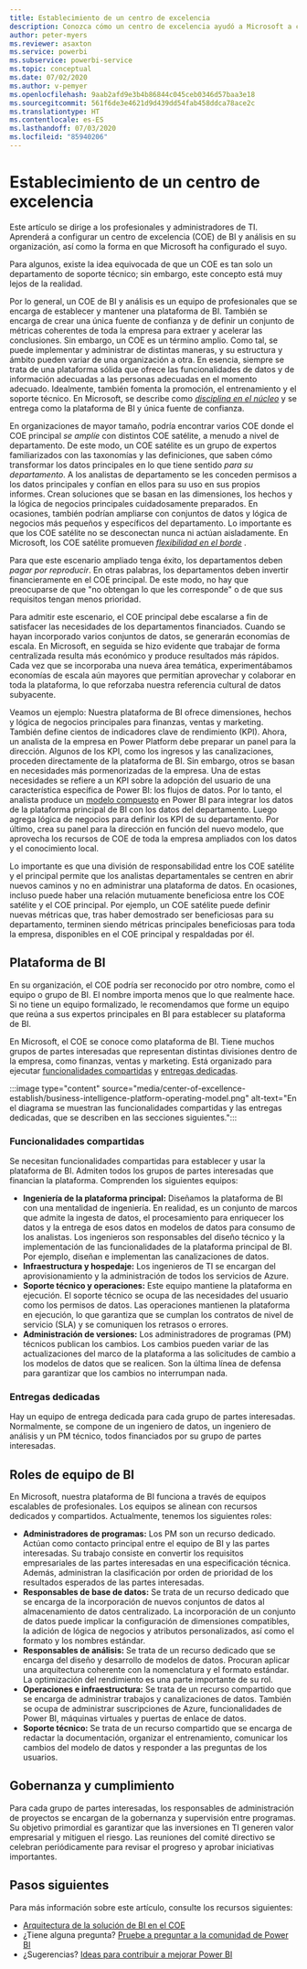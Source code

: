 ```yaml
---
title: Establecimiento de un centro de excelencia
description: Conozca cómo un centro de excelencia ayudó a Microsoft a crear una plataforma de datos y análisis estandarizada para extraer conclusiones con el modelo operativo adecuado, la interacción con las partes interesadas y las inversiones dedicadas y compartidas.
author: peter-myers
ms.reviewer: asaxton
ms.service: powerbi
ms.subservice: powerbi-service
ms.topic: conceptual
ms.date: 07/02/2020
ms.author: v-pemyer
ms.openlocfilehash: 9aab2afd9e3b4b86844c045ceb0346d57baa3e18
ms.sourcegitcommit: 561f6de3e4621d9d439dd54fab458ddca78ace2c
ms.translationtype: HT
ms.contentlocale: es-ES
ms.lasthandoff: 07/03/2020
ms.locfileid: "85940206"
---
```

# <a name="establish-a-center-of-excellence"></a>Establecimiento de un centro de excelencia

Este artículo se dirige a los profesionales y administradores de TI. Aprenderá a configurar un centro de excelencia (COE) de BI y análisis en su organización, así como la forma en que Microsoft ha configurado el suyo.

Para algunos, existe la idea equivocada de que un COE es tan solo un departamento de soporte técnico; sin embargo, este concepto está muy lejos de la realidad.

Por lo general, un COE de BI y análisis es un equipo de profesionales que se encarga de establecer y mantener una plataforma de BI. También se encarga de crear una única fuente de confianza y de definir un conjunto de métricas coherentes de toda la empresa para extraer y acelerar las conclusiones. Sin embargo, un COE es un término amplio. Como tal, se puede implementar y administrar de distintas maneras, y su estructura y ámbito pueden variar de una organización a otra. En esencia, siempre se trata de una plataforma sólida que ofrece las funcionalidades de datos y de información adecuadas a las personas adecuadas en el momento adecuado. Idealmente, también fomenta la promoción, el entrenamiento y el soporte técnico. En Microsoft, se describe como _[disciplina en el núcleo](center-of-excellence-microsoft-business-intelligence-transformation.md#discipline-at-the-core)_ y se entrega como la plataforma de BI y única fuente de confianza.

En organizaciones de mayor tamaño, podría encontrar varios COE donde el COE principal _se amplíe_ con distintos COE satélite, a menudo a nivel de departamento. De este modo, un COE satélite es un grupo de expertos familiarizados con las taxonomías y las definiciones, que saben cómo transformar los datos principales en lo que tiene sentido _para su departamento_. A los analistas de departamento se les conceden permisos a los datos principales y confían en ellos para su uso en sus propios informes. Crean soluciones que se basan en las dimensiones, los hechos y la lógica de negocios principales cuidadosamente preparados. En ocasiones, también podrían ampliarse con conjuntos de datos y lógica de negocios más pequeños y específicos del departamento. Lo importante es que los COE satélite no se desconectan nunca ni actúan aisladamente. En Microsoft, los COE satélite promueven _[flexibilidad en el borde](center-of-excellence-microsoft-business-intelligence-transformation.md#flexibility-at-the-edge)_ .

Para que este escenario ampliado tenga éxito, los departamentos deben _pagar por reproducir_. En otras palabras, los departamentos deben invertir financieramente en el COE principal. De este modo, no hay que preocuparse de que "no obtengan lo que les corresponde" o de que sus requisitos tengan menos prioridad.

Para admitir este escenario, el COE principal debe escalarse a fin de satisfacer las necesidades de los departamentos financiados. Cuando se hayan incorporado varios conjuntos de datos, se generarán economías de escala. En Microsoft, en seguida se hizo evidente que trabajar de forma centralizada resulta más económico y produce resultados más rápidos. Cada vez que se incorporaba una nueva área temática, experimentábamos economías de escala aún mayores que permitían aprovechar y colaborar en toda la plataforma, lo que reforzaba nuestra referencia cultural de datos subyacente.

Veamos un ejemplo: Nuestra plataforma de BI ofrece dimensiones, hechos y lógica de negocios principales para finanzas, ventas y marketing. También define cientos de indicadores clave de rendimiento (KPI). Ahora, un analista de la empresa en Power Platform debe preparar un panel para la dirección. Algunos de los KPI, como los ingresos y las canalizaciones, proceden directamente de la plataforma de BI. Sin embargo, otros se basan en necesidades más pormenorizadas de la empresa. Una de estas necesidades se refiere a un KPI sobre la adopción del usuario de una característica específica de Power BI: los flujos de datos. Por lo tanto, el analista produce un [modelo compuesto](composite-model-guidance.md) en Power BI para integrar los datos de la plataforma principal de BI con los datos del departamento. Luego agrega lógica de negocios para definir los KPI de su departamento. Por último, crea su panel para la dirección en función del nuevo modelo, que aprovecha los recursos de COE de toda la empresa ampliados con los datos y el conocimiento local.

Lo importante es que una división de responsabilidad entre los COE satélite y el principal permite que los analistas departamentales se centren en abrir nuevos caminos y no en administrar una plataforma de datos. En ocasiones, incluso puede haber una relación mutuamente beneficiosa entre los COE satélite y el COE principal. Por ejemplo, un COE satélite puede definir nuevas métricas que, tras haber demostrado ser beneficiosas para su departamento, terminen siendo métricas principales beneficiosas para toda la empresa, disponibles en el COE principal y respaldadas por él.

## <a name="bi-platform"></a>Plataforma de BI

En su organización, el COE podría ser reconocido por otro nombre, como el equipo o grupo de BI. El nombre importa menos que lo que realmente hace. Si no tiene un equipo formalizado, le recomendamos que forme un equipo que reúna a sus expertos principales en BI para establecer su plataforma de BI.

En Microsoft, el COE se conoce como plataforma de BI. Tiene muchos grupos de partes interesadas que representan distintas divisiones dentro de la empresa, como finanzas, ventas y marketing. Está organizado para ejecutar [funcionalidades compartidas](#shared-capabilities) y [entregas dedicadas](#dedicated-deliveries).

:::image type="content" source="media/center-of-excellence-establish/business-intelligence-platform-operating-model.png" alt-text="En el diagrama se muestran las funcionalidades compartidas y las entregas dedicadas, que se describen en las secciones siguientes.":::

### <a name="shared-capabilities"></a>Funcionalidades compartidas

Se necesitan funcionalidades compartidas para establecer y usar la plataforma de BI. Admiten todos los grupos de partes interesadas que financian la plataforma. Comprenden los siguientes equipos:

- **Ingeniería de la plataforma principal:** Diseñamos la plataforma de BI con una mentalidad de ingeniería. En realidad, es un conjunto de marcos que admite la ingesta de datos, el procesamiento para enriquecer los datos y la entrega de esos datos en modelos de datos para consumo de los analistas. Los ingenieros son responsables del diseño técnico y la implementación de las funcionalidades de la plataforma principal de BI. Por ejemplo, diseñan e implementan las canalizaciones de datos.
- **Infraestructura y hospedaje:** Los ingenieros de TI se encargan del aprovisionamiento y la administración de todos los servicios de Azure.
- **Soporte técnico y operaciones:** Este equipo mantiene la plataforma en ejecución. El soporte técnico se ocupa de las necesidades del usuario como los permisos de datos. Las operaciones mantienen la plataforma en ejecución, lo que garantiza que se cumplan los contratos de nivel de servicio (SLA) y se comuniquen los retrasos o errores.
- **Administración de versiones:** Los administradores de programas (PM) técnicos publican los cambios. Los cambios pueden variar de las actualizaciones del marco de la plataforma a las solicitudes de cambio a los modelos de datos que se realicen. Son la última línea de defensa para garantizar que los cambios no interrumpan nada.

### <a name="dedicated-deliveries"></a>Entregas dedicadas

Hay un equipo de entrega dedicada para cada grupo de partes interesadas. Normalmente, se compone de un ingeniero de datos, un ingeniero de análisis y un PM técnico, todos financiados por su grupo de partes interesadas.

## <a name="bi-team-roles"></a>Roles de equipo de BI

En Microsoft, nuestra plataforma de BI funciona a través de equipos escalables de profesionales. Los equipos se alinean con recursos dedicados y compartidos. Actualmente, tenemos los siguientes roles:

- **Administradores de programas:** Los PM son un recurso dedicado. Actúan como contacto principal entre el equipo de BI y las partes interesadas. Su trabajo consiste en convertir los requisitos empresariales de las partes interesadas en una especificación técnica. Además, administran la clasificación por orden de prioridad de los resultados esperados de las partes interesadas.
- **Responsables de base de datos:** Se trata de un recurso dedicado que se encarga de la incorporación de nuevos conjuntos de datos al almacenamiento de datos centralizado. La incorporación de un conjunto de datos puede implicar la configuración de dimensiones compatibles, la adición de lógica de negocios y atributos personalizados, así como el formato y los nombres estándar.
- **Responsables de análisis:** Se trata de un recurso dedicado que se encarga del diseño y desarrollo de modelos de datos. Procuran aplicar una arquitectura coherente con la nomenclatura y el formato estándar. La optimización del rendimiento es una parte importante de su rol.
- **Operaciones e infraestructura:** Se trata de un recurso compartido que se encarga de administrar trabajos y canalizaciones de datos. También se ocupa de administrar suscripciones de Azure, funcionalidades de Power BI, máquinas virtuales y puertas de enlace de datos.
- **Soporte técnico:** Se trata de un recurso compartido que se encarga de redactar la documentación, organizar el entrenamiento, comunicar los cambios del modelo de datos y responder a las preguntas de los usuarios.

## <a name="governance-and-compliance"></a>Gobernanza y cumplimiento

Para cada grupo de partes interesadas, los responsables de administración de proyectos se encargan de la gobernanza y supervisión entre programas. Su objetivo primordial es garantizar que las inversiones en TI generen valor empresarial y mitiguen el riesgo. Las reuniones del comité directivo se celebran periódicamente para revisar el progreso y aprobar iniciativas importantes.

## <a name="next-steps"></a>Pasos siguientes

Para más información sobre este artículo, consulte los recursos siguientes:

- [Arquitectura de la solución de BI en el COE](center-of-excellence-business-intelligence-solution-architecture.md)
- ¿Tiene alguna pregunta? [Pruebe a preguntar a la comunidad de Power BI](https://community.powerbi.com/)
- ¿Sugerencias? [Ideas para contribuir a mejorar Power BI](https://ideas.powerbi.com/)
